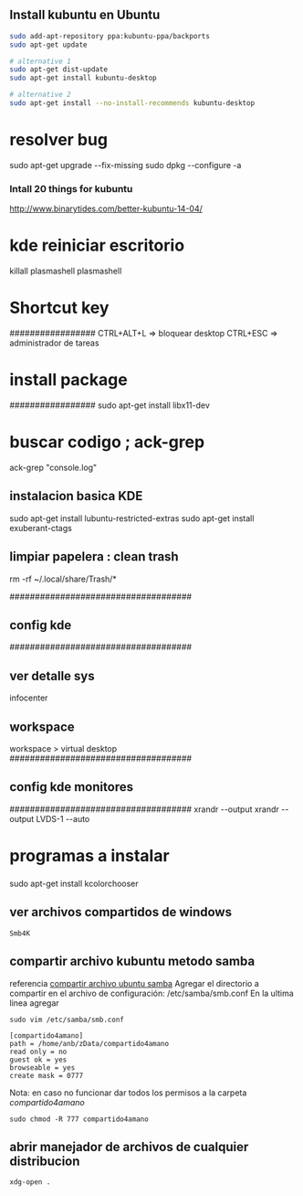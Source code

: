 ## Install kubuntu en Ubuntu

```bash
sudo add-apt-repository ppa:kubuntu-ppa/backports
sudo apt-get update

# alternative 1
sudo apt-get dist-update
sudo apt-get install kubuntu-desktop

# alternative 2
sudo apt-get install --no-install-recommends kubuntu-desktop

```

# resolver bug
sudo apt-get upgrade --fix-missing
sudo dpkg --configure -a

### Intall 20 things for kubuntu
http://www.binarytides.com/better-kubuntu-14-04/

# kde reiniciar escritorio
killall plasmashell
plasmashell

# Shortcut key
#################
CTRL+ALT+L => bloquear desktop
CTRL+ESC => administrador de tareas

# install package
#################
sudo apt-get install libx11-dev

# buscar codigo ; ack-grep
ack-grep "console.log"

## instalacion basica KDE
sudo apt-get install lubuntu-restricted-extras
sudo apt-get install exuberant-ctags

## limpiar papelera : clean trash
rm -rf ~/.local/share/Trash/*

####################################
## config kde
####################################
## ver detalle sys
infocenter
## workspace
workspace > virtual desktop
####################################
## config kde monitores
####################################
xrandr --output
xrandr --output LVDS-1 --auto


###
# programas a instalar
###
sudo apt-get install kcolorchooser


## ver archivos compartidos de windows
	
	Smb4K

## compartir archivo kubuntu metodo samba
	
referencia [compartir archivo ubuntu samba](https://www.muylinux.com/2016/09/23/carpeta-ubuntu-16-04-samba/)
Agregar el directorio a compartir en el archivo de configuración: /etc/samba/smb.conf
En la ultima linea agregar

	sudo vim /etc/samba/smb.conf

	[compartido4amano]
	path = /home/anb/zData/compartido4amano
	read only = no
	guest ok = yes
	browseable = yes
	create mask = 0777

Nota: en caso no funcionar dar todos los permisos a la carpeta *compartido4amano*

	sudo chmod -R 777 compartido4amano

## abrir manejador de archivos de cualquier distribucion

	xdg-open .


